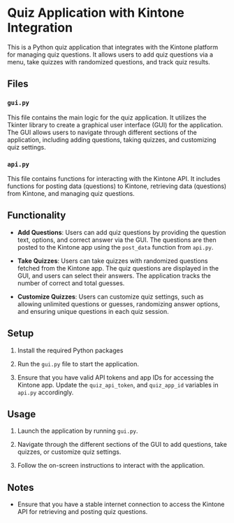 # Quiz Application with Kintone Integration

This is a Python quiz application that integrates with the Kintone platform for managing quiz questions. It allows users to add quiz questions via a menu, take quizzes with randomized questions, and track quiz results.

## Files

### `gui.py`

This file contains the main logic for the quiz application. It utilizes the Tkinter library to create a graphical user interface (GUI) for the application. The GUI allows users to navigate through different sections of the application, including adding questions, taking quizzes, and customizing quiz settings.

### `api.py`

This file contains functions for interacting with the Kintone API. It includes functions for posting data (questions) to Kintone, retrieving data (questions) from Kintone, and managing quiz questions.

## Functionality

- **Add Questions**: Users can add quiz questions by providing the question text, options, and correct answer via the GUI. The questions are then posted to the Kintone app using the `post_data` function from `api.py`.

- **Take Quizzes**: Users can take quizzes with randomized questions fetched from the Kintone app. The quiz questions are displayed in the GUI, and users can select their answers. The application tracks the number of correct and total guesses.

- **Customize Quizzes**: Users can customize quiz settings, such as allowing unlimited questions or guesses, randomizing answer options, and ensuring unique questions in each quiz session.

## Setup

1. Install the required Python packages


2. Run the `gui.py` file to start the application.

3. Ensure that you have valid API tokens and app IDs for accessing the Kintone app. Update the `quiz_api_token`, and `quiz_app_id` variables in `api.py` accordingly.

## Usage

1. Launch the application by running `gui.py`.

2. Navigate through the different sections of the GUI to add questions, take quizzes, or customize quiz settings.

3. Follow the on-screen instructions to interact with the application.

## Notes

- Ensure that you have a stable internet connection to access the Kintone API for retrieving and posting quiz questions.